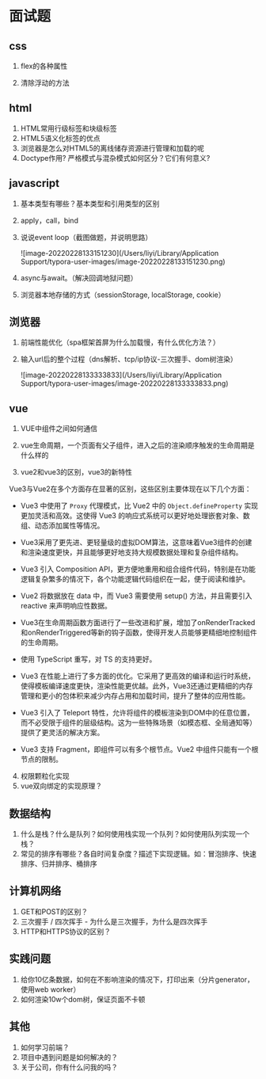 # 面试题

## css

1. flex的各种属性

1. 清除浮动的方法

## html

1. HTML常用行级标签和块级标签
1. HTML5语义化标签的优点
1. 浏览器是怎么对HTML5的离线储存资源进行管理和加载的呢
1. Doctype作用? 严格模式与混杂模式如何区分？它们有何意义?

## javascript

1. 基本类型有哪些？基本类型和引用类型的区别

2. apply，call，bind

3. 说说event loop（截图做题，并说明思路）

   ![image-20220228133151230](/Users/liyi/Library/Application Support/typora-user-images/image-20220228133151230.png)

4. async与await。（解决回调地狱问题）

5. 浏览器本地存储的方式（sessionStorage, localStorage, cookie）

## 浏览器

1. 前端性能优化（spa框架首屏为什么加载慢，有什么优化方法？）

2. 输入url后的整个过程（dns解析、tcp/ip协议-三次握手、dom树渲染）

   ![image-20220228133333833](/Users/liyi/Library/Application Support/typora-user-images/image-20220228133333833.png)

## vue

1. VUE中组件之间如何通信
2. vue生命周期，一个页面有父子组件，进入之后的渲染顺序触发的生命周期是什么样的

3. vue2和vue3的区别，vue3的新特性

Vue3与Vue2在多个方面存在显著的区别，这些区别主要体现在以下几个方面：

- Vue3 中使用了 `Proxy` 代理模式，比 Vue2 中的 `Object.defineProperty` 实现更加灵活和高效。这使得 Vue3 的响应式系统可以更好地处理嵌套对象、数组、动态添加属性等情况。

- Vue3采用了更先进、更轻量级的虚拟DOM算法，这意味着Vue3组件的创建和渲染速度更快，并且能够更好地支持大规模数据处理和复杂组件结构。

- Vue3 引入 Composition API，更方便地重用和组合组件代码，特别是在功能逻辑复杂繁多的情况下，各个功能逻辑代码组织在一起，便于阅读和维护。

- Vue2 将数据放在 data 中，而 Vue3 需要使用 setup() 方法，并且需要引入 reactive 来声明响应性数据。

- Vue3在生命周期函数方面进行了一些改进和扩展，增加了onRenderTracked和onRenderTriggered等新的钩子函数，使得开发人员能够更精细地控制组件的生命周期。

- 使用 TypeScript 重写，对 TS 的支持更好。

- Vue3 在性能上进行了多方面的优化。它采用了更高效的编译和运行时系统，使得模板编译速度更快，渲染性能更优越。此外，Vue3还通过更精细的内存管理和更小的包体积来减少内存占用和加载时间，提升了整体的应用性能。

- Vue3 引入了 Teleport 特性，允许将组件的模板渲染到DOM中的任意位置，而不必受限于组件的层级结构。这为一些特殊场景（如模态框、全局通知等）提供了更灵活的解决方案。

- Vue3 支持 Fragment，即组件可以有多个根节点。Vue2 中组件只能有一个根节点的限制。


4. 权限颗粒化实现
5. vue双向绑定的实现原理？

## 数据结构

1. 什么是栈？什么是队列？如何使用栈实现一个队列？如何使用队列实现一个栈？
2. 常见的排序有哪些？各自时间复杂度？描述下实现逻辑。如：冒泡排序、快速排序、归并排序、桶排序

## 计算机网络

1. GET和POST的区别？
2. 三次握手 / 四次挥手 - 为什么是三次握手，为什么是四次挥手
3. HTTP和HTTPS协议的区别？

## 实践问题

1. 给你10亿条数据，如何在不影响渲染的情况下，打印出来（分片generator，使用web worker）
2. 如何渲染10w个dom树，保证页面不卡顿

## 其他

1. 如何学习前端？
2. 项目中遇到问题是如何解决的？
3. 关于公司，你有什么问我的吗？
